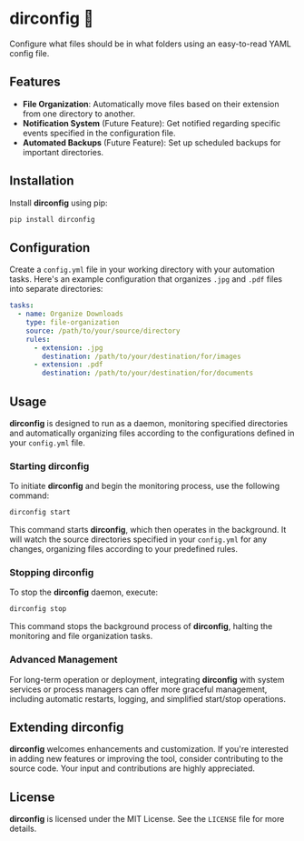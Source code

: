 # dirconfig :open_file_folder:
 Configure what files should be in what folders using an easy-to-read YAML config file.

## Features

- **File Organization**: Automatically move files based on their extension from one directory to another.
- **Notification System** (Future Feature): Get notified regarding specific events specified in the configuration file.
- **Automated Backups** (Future Feature): Set up scheduled backups for important directories.

## Installation

Install **dirconfig** using pip:

```sh
pip install dirconfig
```

## Configuration

Create a `config.yml` file in your working directory with your automation tasks. Here's an example configuration that organizes `.jpg` and `.pdf` files into separate directories:

```yaml
tasks:
  - name: Organize Downloads
    type: file-organization
    source: /path/to/your/source/directory
    rules:
      - extension: .jpg
        destination: /path/to/your/destination/for/images
      - extension: .pdf
        destination: /path/to/your/destination/for/documents
```

## Usage

**dirconfig** is designed to run as a daemon, monitoring specified directories and automatically organizing files according to the configurations defined in your `config.yml` file.

### Starting dirconfig

To initiate **dirconfig** and begin the monitoring process, use the following command:

```sh
dirconfig start
```

This command starts **dirconfig**, which then operates in the background. It will watch the source directories specified in your `config.yml` for any changes, organizing files according to your predefined rules.

### Stopping dirconfig

To stop the **dirconfig** daemon, execute:

```sh
dirconfig stop
```

This command stops the background process of **dirconfig**, halting the monitoring and file organization tasks.

### Advanced Management

For long-term operation or deployment, integrating **dirconfig** with system services or process managers can offer more graceful management, including automatic restarts, logging, and simplified start/stop operations.

## Extending dirconfig

**dirconfig** welcomes enhancements and customization. If you're interested in adding new features or improving the tool, consider contributing to the source code. Your input and contributions are highly appreciated.

## License

**dirconfig** is licensed under the MIT License. See the `LICENSE` file for more details.
